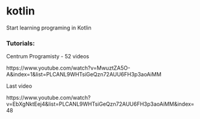 # kotlin
Start learning programing in Kotlin

<h3>Tutorials:</h3>
<p>Centrum Programisty - 52 videos</p>
<p>https://www.youtube.com/watch?v=MwuztZA5O-A&index=1&list=PLCANL9WHTsiGeQzn72AUU6FH3p3aoAiMM</p>

<p>Last video</p>

<p>https://www.youtube.com/watch?v=EbXgNktEej4&list=PLCANL9WHTsiGeQzn72AUU6FH3p3aoAiMM&index=48</p>